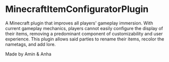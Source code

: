 # MinecraftItemConfiguratorPlugin
A Minecraft plugin that improves all players' gameplay immersion. With current gameplay mechanics, players cannot easily configure the display of their items, removing a predominant component of customizability and user experience. This plugin allows said parties to rename their items, recolor the nametags, and add lore.

Made by Amin & Anha
